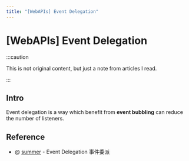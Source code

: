 ```yaml
---
title: "[WebAPIs] Event Delegation"
---
```


# [WebAPIs] Event Delegation

:::caution

This is not original content, but just a note from articles I read.

:::

## Intro

Event delegation is a way which benefit from **event bubbling** can reduce the number of listeners.


## Reference

+ @ [summer](https://www.cythilya.tw/2015/07/08/javascript-event-delegation/) - Event Delegation 事件委派
